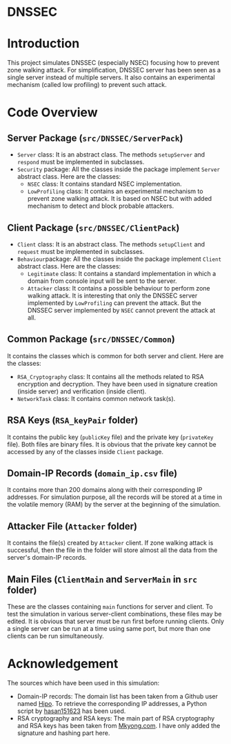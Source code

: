 # DNSSEC

Introduction
============
This project simulates DNSSEC (especially NSEC) focusing how to prevent zone walking attack. For simplification, DNSSEC server has been seen as a single server instead of multiple servers. It also contains an experimental mechanism (called low profiling) to prevent such attack.


Code Overview
=============
## Server Package (`src/DNSSEC/ServerPack`)
  - `Server` class: It is an abstract class. The methods `setupServer` and `respond` must be implemented in subclasses.
  - `Security` package: All the classes inside the package implement `Server` abstract class. Here are the classes:
    - `NSEC` class: It contains standard NSEC implementation.
    - `LowProfiling` class: It contains an experimental mechanism to prevent zone walking attack. It is based on NSEC but with added mechanism to detect and block probable attackers.

## Client Package (`src/DNSSEC/ClientPack`)
  - `Client` class: It is an abstract class. The methods `setupClient` and `request` must be implemented in subclasses.
  - `Behaviour`package: All the classes inside the package implement `Client` abstract class. Here are the classes:
    - `Legitimate` class: It contains a standard implementation in which a domain from console input will be sent to the server.
    - `Attacker` class: It contains a possible behaviour to perform zone walking attack. It is interesting that only the DNSSEC server implemented by `LowProfiling` can prevent the attack. But the DNSSEC server implemented by `NSEC` cannot prevent the attack at all.

## Common Package (`src/DNSSEC/Common`)
It contains the classes which is common for both server and client. Here are the classes:
  - `RSA_Cryptography` class: It contains all the methods related to RSA encryption and decryption. They have been used in signature creation (inside server) and verification (inside client).
  - `NetworkTask` class: It contains common network task(s).

## RSA Keys (`RSA_keyPair` folder)
It contains the public key (`publicKey` file) and the private key (`privateKey` file). Both files are binary files. It is obvious that the private key cannot be accessed by any of the classes inside `Client` package.

## Domain-IP Records (`domain_ip.csv` file)
It contains more than 200 domains along with their corresponding IP addresses. For simulation purpose, all the records will be stored at a time in the volatile memory (RAM) by the server at the beginning of the simulation.

## Attacker File (`Attacker` folder)
It contains the file(s) created by `Attacker` client. If zone walking attack is successful, then the file in the folder will store almost all the data from the server's domain-IP records.

## Main Files (`ClientMain` and `ServerMain` in `src` folder)
These are the classes containing `main` functions for server and client. To test the simulation in various server-client combinations, these files may be edited. It is obvious that server must be run first before running clients. Only a single server can be run at a time using same port, but more than one clients can be run simultaneously.


Acknowledgement
===============
The sources which have been used in this simulation:
  - Domain-IP records: The domain list has been taken from a Github user named [Hipo](https://github.com/Hipo/university-domains-list). To retrieve the corresponding IP addresses, a Python script by [hasan151623](https://github.com/hasan151623) has been used.
  - RSA cryptography and RSA keys: The main part of RSA cryptography and RSA keys has been taken from [Mkyong.com](https://www.mkyong.com/java/java-asymmetric-cryptography-example/). I have only added the signature and hashing part here.

